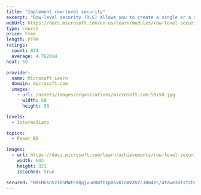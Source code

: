 ```yaml
---
title: "Implement row-level security"
excerpt: "Row-level security (RLS) allows you to create a single or a set of reports that targets data for a specific user. In this module, you will learn how to implement RLS by using either a static or dynamic method and how Microsoft Power BI simplifies testing RLS in Power BI Desktop and Power BI service."
webUrl: https://docs.microsoft.com/en-us/learn/modules/row-level-security-power-bi/
type: course
price: Free
length: PT9M
ratings:
  count: 874
  average: 4.762014
heat: 59

provider:
  name: Microsoft Learn
  domain: microsoft.com
  images:
    - url: /assets/images/organizations/microsoft.com-50x50.jpg
      width: 50
      height: 50

levels:
  - Intermediate

topics:
  - Power BI

images:
  - url: https://docs.microsoft.com/learn/achievements/row-level-security-power-bi-social.png
    width: 643
    height: 321
    isCached: true

secured: "NREHGsnVzI85MWtFXQqjvueUmftzpD6vKIoWVXVZcJBm4zC/4tdwe3UTsY2hX6AasQHLnMDLpRb/2quX+X3ew3jxppEshB0W7tj9NRBYzh9cSJCqKn9qPErY5X1/EcFuHLqwGMugI8mCYvZ2GIRug2Y0tnljSV1mS2GBiYwZH8RID2fEapFuVVPEtuc6YTIXUGNELVmplgKZ44isPmyGVzwzRV/YVVa4u4BNFRjE9lozTpFxza2A1vgS75UYsANQIE6k85BBx3P/fR05VjB8xrQGHrn/3K38jFNxffoDN4QXTQJqnCpVVBPttqau185YJSVY4tp0cZL6FJNRmHpFy48LbOjQd9x436r9+2aTOjG8/fp8TDS7abH8JYM57sflZOltkby9MNPGkODpUW1bccQfLAQV9WmiO6XzIUIkss4=;pq6hKUKk3SSyiT57ET7sBw=="
---
```


